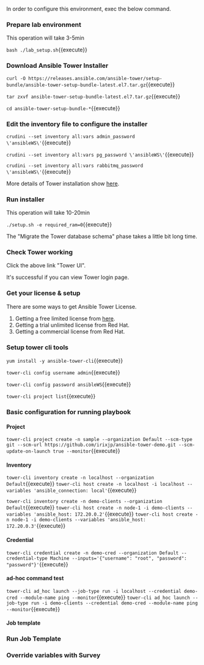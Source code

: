 In order to configure this environment, exec the below command.


### Prepare lab environment

This operation will take 3-5min

`bash ./lab_setup.sh`{{execute}}


### Download Ansible Tower Installer

`curl -O https://releases.ansible.com/ansible-tower/setup-bundle/ansible-tower-setup-bundle-latest.el7.tar.gz`{{execute}}

`tar zxvf ansible-tower-setup-bundle-latest.el7.tar.gz`{{execute}}

`cd ansible-tower-setup-bundle-*`{{execute}}

### Edit the inventory file to configure the installer

`crudini --set inventory all:vars admin_password \'ansibleWS\'`{{execute}}

`crudini --set inventory all:vars pg_password \'ansibleWS\'`{{execute}}

`crudini --set inventory all:vars rabbitmq_password \'ansibleWS\'`{{execute}}

More details of Tower installation show [here](https://docs.ansible.com/ansible-tower/latest/html/quickinstall/index.html).


### Run installer

This operation will take 10-20min

`./setup.sh -e required_ram=0`{{execute}}

The "Migrate the Tower database schema" phase takes a little bit long time.


### Check Tower working

Click the above link "Tower UI".

It's successful if you can view Tower login page.


### Get your license & setup

There are some ways to get Ansible Tower License.

1. Getting a free limited license from [here](https://www.ansible.com/license).
1. Getting a trial unlimited license from Red Hat.
1. Getting a commercial license from Red Hat.


### Setup tower cli tools

`yum install -y ansible-tower-cli`{{execute}}

`tower-cli config username admin`{{execute}}

`tower-cli config password ansibleWS`{{execute}}

`tower-cli project list`{{execute}}


### Basic configuration for running playbook

#### Project

`tower-cli project create -n sample --organization Default --scm-type git --scm-url https://github.com/irixjp/ansible-tower-demo.git --scm-update-on-launch true --monitor`{{execute}}

#### Inventory

`tower-cli inventory create -n localhost --organization Default`{{execute}}
`tower-cli host create -n localhost -i localhost --variables 'ansible_connection: local'`{{execute}}

`tower-cli inventory create -n demo-clients --organization Default`{{execute}}
`tower-cli host create -n node-1 -i demo-clients --variables 'ansible_host: 172.20.0.2'`{{execute}}
`tower-cli host create -n node-1 -i demo-clients --variables 'ansible_host: 172.20.0.3'`{{execute}}


#### Credential

`tower-cli credential create -n demo-cred --organization Default --credential-type Machine --inputs='{"username": "root", "password": "password"}'`{{execute}}


#### ad-hoc command test

`tower-cli ad_hoc launch --job-type run -i localhost --credential demo-cred --module-name ping --monitor`{{execute}}
`tower-cli ad_hoc launch --job-type run -i demo-clients --credential demo-cred --module-name ping --monitor`{{execute}}



#### Job template


### Run Job Template

### Override variables with Survey

